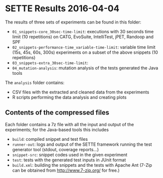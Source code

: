 # SETTE Results 2016-04-04

The results of three sets of experiments can be found in this folder:
* `01_snippets-core_30sec-time-limit`: executions with 30 seconds time limit (10 repetitions) on CATG, EvoSuite, IntelliTest, jPET, Randoop and SPF
* `02_snippets-performance-time_variable-time-limit`: variable time limit (15s, 45s, 60s, 300s) experiments on a subset of the above snippets (10 repetitions)
* `03_snippets-extra_30sec-time-limit`: 
* `04_mutation-analysis`: mutation analysis of the tests generated the Java tools

The `analysis` folder contains:
* CSV files with the extracted and cleaned data from the experiments
* R scripts performing the data analysis and creating plots

## Contents of the compressed files

Each folder contains a 7z file with all the input and output of the experiments; for the Java-based tools this includes
 * `build`: compiled snippet and test files
 * `runner-out`: logs and output of the SETTE framework running the test generator tool (stdout, coverage reports...)
 * `snippet-src`: snippet codes used in the given experiment
 * `test`: tests with the generated test inputs in JUnit format
 * `build.xml`: building the snippets and the tests with Apache Ant
(7-Zip can be obtained from http://www.7-zip.org/ for free.)
